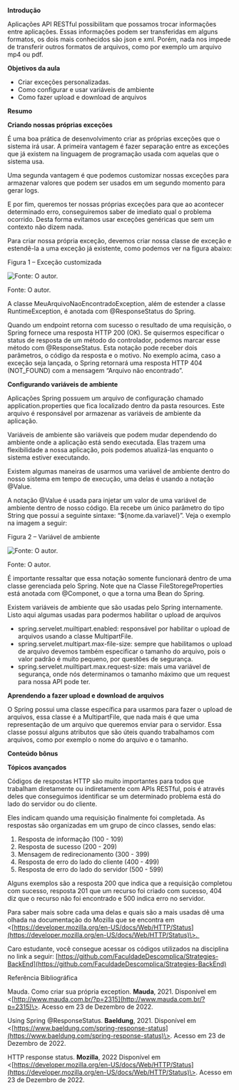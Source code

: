 **Introdução**

Aplicações API RESTful possibilitam que possamos trocar informações entre aplicações. Essas informações podem ser transferidas em alguns formatos, os dois mais conhecidos são json e xml. Porém, nada nos impede de transferir outros formatos de arquivos, como por exemplo um arquivo mp4 ou pdf.

**Objetivos da aula**

-   Criar exceções personalizadas.
-   Como configurar e usar variáveis de ambiente
-   Como fazer upload e download de arquivos

**Resumo**

**Criando nossas próprias exceções**

É uma boa prática de desenvolvimento criar as próprias exceções que o sistema irá usar. A primeira vantagem é fazer separação entre as exceções que já existem na linguagem de programação usada com aquelas que o sistema usa.

Uma segunda vantagem é que podemos customizar nossas exceções para armazenar valores que podem ser usados em um segundo momento para gerar logs.

E por fim, queremos ter nossas próprias exceções para que ao acontecer determinado erro, conseguiremos saber de imediato qual o problema ocorrido. Desta forma evitamos usar exceções genéricas que sem um contexto não dizem nada.

Para criar nossa própria exceção, devemos criar nossa classe de exceção e estendê-la a uma exceção já existente, como podemos ver na figura abaixo:

Figura 1 – Exceção customizada

![Fonte: O autor.](https://paperx-dex-assets.s3.sa-east-1.amazonaws.com/images/1674668513901-uJSLotg1aj.png "Fonte: O autor.")

Fonte: O autor.

A classe MeuArquivoNaoEncontradoException, além de estender a classe RuntimeException, é anotada com @ResponseStatus do Spring.

Quando um endpoint retorna com sucesso o resultado de uma requisição, o Spring fornece uma resposta HTTP 200 (OK). Se quisermos especificar o status de resposta de um método do controlador, podemos marcar esse método com @ResponseStatus. Esta notação pode receber dois parâmetros, o código da resposta e o motivo. No exemplo acima, caso a exceção seja lançada, o Spring retornará uma resposta HTTP 404 (NOT\_FOUND) com a mensagem “Arquivo não encontrado”.

**Configurando variáveis de ambiente**

Aplicações Spring possuem um arquivo de configuração chamado application.properties que fica localizado dentro da pasta resources. Este arquivo é responsável por armazenar as variáveis de ambiente da aplicação.

Variáveis de ambiente são variáveis que podem mudar dependendo do ambiente onde a aplicação está sendo executada. Elas trazem uma flexibilidade a nossa aplicação, pois podemos atualizá-las enquanto o sistema estiver executando.

Existem algumas maneiras de usarmos uma variável de ambiente dentro do nosso sistema em tempo de execução, uma delas é usando a notação @Value.

A notação @Value é usada para injetar um valor de uma variável de ambiente dentro de nosso código. Ela recebe um único parâmetro do tipo String que possui a seguinte sintaxe: “${nome.da.variavel}”. Veja o exemplo na imagem a seguir:

Figura 2 – Variável de ambiente

![Fonte: O autor.](https://paperx-dex-assets.s3.sa-east-1.amazonaws.com/images/1674668553601-FgJ7v3SI4Q.png "Fonte: O autor.")

Fonte: O autor.

É importante ressaltar que essa notação somente funcionará dentro de uma classe gerenciada pelo Spring. Note que na Classe FileStoregeProperties está anotada com @Componet, o que a torna uma Bean do Spring.

Existem variáveis de ambiente que são usadas pelo Spring internamente. Listo aqui algumas usadas para podermos habilitar o upload de arquivos

-   spring.servelet.muiltipart.enabled: responsável por habilitar o upload de arquivos usando a classe MultipartFile.
-   spring.servelet.multipart.max-file-size: sempre que habilitamos o upload de arquivo devemos também especificar o tamanho do arquivo, pois o valor padrão é muito pequeno, por questões de segurança.
-   spring.servelet.muiltipart.max.request-size: mais uma variável de segurança, onde nós determinamos o tamanho máximo que um request para nossa API pode ter.

**Aprendendo a fazer upload e download de arquivos**

O Spring possui uma classe específica para usarmos para fazer o upload de arquivos, essa classe é a MultipartFile, que nada mais é que uma representação de um arquivo que queremos enviar para o servidor. Essa classe possui alguns atributos que são úteis quando trabalhamos com arquivos, como por exemplo o nome do arquivo e o tamanho.

**Conteúdo bônus**

**Tópicos avançados**

Códigos de respostas HTTP são muito importantes para todos que trabalham diretamente ou indiretamente com APIs RESTful, pois é através deles que conseguimos identificar se um determinado problema está do lado do servidor ou do cliente.

Eles indicam quando uma requisição finalmente foi completada. As respostas são organizadas em um grupo de cinco classes, sendo elas:

1.  Resposta de informação (100 - 109)
2.  Resposta de sucesso (200 - 209)
3.  Mensagem de redirecionamento (300 - 399)
4.  Resposta de erro do lado do cliente (400 - 499)
5.  Resposta de erro do lado do servidor (500 - 599)

Alguns exemplos são a resposta 200 que indica que a requisição completou com sucesso, resposta 201 que um recurso foi criado com sucesso, 404 diz que o recurso não foi encontrado e 500 indica erro no servidor.

Para saber mais sobre cada uma delas e quais são a mais usadas dê uma olhada na documentação do Mozilla que se encontra em <[https://developer.mozilla.org/en-US/docs/Web/HTTP/Status](https://developer.mozilla.org/en-US/docs/Web/HTTP/Status)\>. 

Caro estudante, você consegue acessar os códigos utilizados na disciplina no link a seguir: [https://github.com/FaculdadeDescomplica/Strategies-BackEnd](https://github.com/FaculdadeDescomplica/Strategies-BackEnd)

Referência Bibliográfica

Mauda. Como criar sua própria exception. **Mauda**, 2021. Disponível em <[http://www.mauda.com.br/?p=2315](http://www.mauda.com.br/?p=2315)\>. Acesso em 23 de Dezembro de 2022.

Using Spring @ResponseStatus. **Baeldung**, 2021. Disponível em <[https://www.baeldung.com/spring-response-status](https://www.baeldung.com/spring-response-status)\>. Acesso em 23 de Dezembro de 2022.

HTTP response status. **Mozilla**, 2022 Disponível em <[https://developer.mozilla.org/en-US/docs/Web/HTTP/Status](https://developer.mozilla.org/en-US/docs/Web/HTTP/Status)\>. Acesso em 23 de Dezembro de 2022.